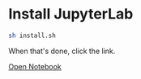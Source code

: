 # Install JupyterLab

```bash
sh install.sh
```

When that's done, click the link.

[Open Notebook](https://shell.cloud.google.com/devshell/proxy?authuser=0&port=8888)
